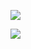 ![](https://gitcode.net/GaloisField/WORKFLOWS4COMPANY/-/raw/master/resources/pic/common/夜班店长工作流程-旧版_01.png)

![](https://gitcode.net/GaloisField/WORKFLOWS4COMPANY/-/raw/master/resources/pic/common/夜班店长工作流程-旧版_02.png)